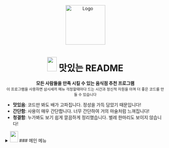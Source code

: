 <!-- ⚠️ This README has been generated from the file(s) "blueprint.md" ⚠️--><p align="center">
<img src="https://user-images.githubusercontent.com/97927143/151292746-dc755417-de3d-407c-a380-5aaee2079f7e.PNG" alt="Logo" width="125" height="125" />
</p>

<h1 align="center"><img src="https://user-images.githubusercontent.com/97927143/151293101-c6f48dc1-1ec4-40aa-958d-30068b8b32f5.png" width="30" height="45">
 맛있는 README </h1>
<p align="center"></ㅔ>

<p align="center">
  <b>모든 사람들을 만족 시킬 수 있는 음식점 추천 프로그램</b></br>
  <sub>이 프로그램을 사용하면 삼시세끼 메뉴 걱정할때마다 드는 시간과 정신적 자원을 아껴 더 좋은 코드를 만들 수 있습니다<sub>
</p>

* **맛있음**: 코드만 봐도 배가 고파집니다. 정성을 가득 담았기 때문입니다!
* **간단함**: 사용이 매우 간단합니다. 너무 간단하여 거의 마술처럼 느껴집니다!
* **청결함**: 누가봐도 보기 쉽게 깔끔하게 정리했습니다. 벌레 한마리도 보이지 않습니다!

<details>
<summary><img src="https://user-images.githubusercontent.com/97927143/151294602-b9110f65-a1e2-4b96-a9d1-6c707c7b67f5.PNG"width="25" height="35"> ### 메인 메뉴 </summary>
<br />

[![-----------------------------------------------------](https://raw.githubusercontent.com/andreasbm/readme/master/assets/lines/colored.png)](#table-of-contents)




# Recommended Restaurants by ERICA
## 구현 기능
### FrontEnd
- 메인 페이지 레이아웃 구현
- 유저 관련 레이아웃 구현
- QueryString을 활용한 메인 페이지 카테고리 필터링 기능
- 모든 음식점이 출력되는 페이지 레이아웃 구현
- 카테고리별 특정 음식점 페이지로 이동 가능
- 음식점 정보 디테일 페이지 레이아웃 구현
- 레스토랑 세부 정보
- 레스토랑 DB 구성
- 레스토랑별 리뷰 및 평점관리
- 지도 API를 사용한 음식점 위치 표시
- Google Analytics API를 사용한 관리자 페이지 구성 
- 음식점 리스트 페이지 레이아웃 구현
- 리뷰 리스트 페이지 레이아웃 구현
- 리뷰 쓰기 기능
- 영양정보 페이지 레이아웃 구현
 
### ![1](https://user-images.githubusercontent.com/97927143/151285581-31827794-08e5-44fa-9825-2693e211c610.PNG) BackEnd
- 메뉴 db 생성
- 음식점 및 메뉴 데이터 입력
- 회원가입
- 로그인 및 소셜 로그인 
- 로그아웃 
- 비밀번호 변경
- 계정 삭제
- django + mysql 모델링 및 DB 구성
  - Restaurnat app : 음식점 세부 정보, 음식점별 comment
  - menu app : 음식점별 메뉴 데이터
* 리뷰 작성 기능
* 리뷰 삭제 기능
* 메뉴이름에 맞는 영양정보 api 호출
